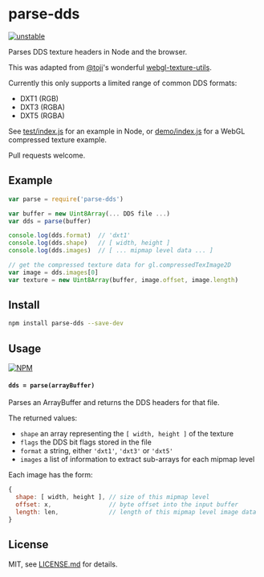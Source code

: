 # parse-dds

[![unstable](http://badges.github.io/stability-badges/dist/unstable.svg)](http://github.com/badges/stability-badges)

Parses DDS texture headers in Node and the browser. 

This was adapted from [@toji](https://twitter.com/Tojiro)'s wonderful [webgl-texture-utils](https://github.com/toji/webgl-texture-utils/blob/master/texture-util/dds.js). 

Currently this only supports a limited range of common DDS formats: 

- DXT1 (RGB)
- DXT3 (RGBA)
- DXT5 (RGBA)

See [test/index.js](test/index.js) for an example in Node, or [demo/index.js](demo/index.js) for a WebGL compressed texture example.

Pull requests welcome.

## Example

```js
var parse = require('parse-dds')

var buffer = new Uint8Array(... DDS file ...)
var dds = parse(buffer)

console.log(dds.format)  // 'dxt1'
console.log(dds.shape)   // [ width, height ]
console.log(dds.images)  // [ ... mipmap level data ... ]

// get the compressed texture data for gl.compressedTexImage2D
var image = dds.images[0]
var texture = new Uint8Array(buffer, image.offset, image.length)
```

## Install

```sh
npm install parse-dds --save-dev
```

## Usage

[![NPM](https://nodei.co/npm/parse-dds.png)](https://www.npmjs.com/package/parse-dds)

#### `dds = parse(arrayBuffer)`

Parses an ArrayBuffer and returns the DDS headers for that file.

The returned values:

- `shape` an array representing the `[ width, height ]` of the texture
- `flags` the DDS bit flags stored in the file
- `format` a string, either `'dxt1'`, `'dxt3'` or `'dxt5'`
- `images` a list of information to extract sub-arrays for each mipmap level

Each image has the form:

```js
{
  shape: [ width, height ], // size of this mipmap level
  offset: x,                // byte offset into the input buffer
  length: len,              // length of this mipmap level image data
}
```

## License

MIT, see [LICENSE.md](http://github.com/Jam3/parse-dds/blob/master/LICENSE.md) for details.
